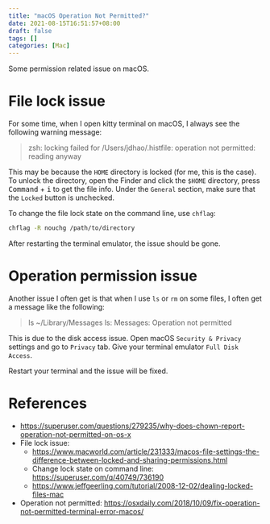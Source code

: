 ```yaml
---
title: "macOS Operation Not Permitted?"
date: 2021-08-15T16:51:57+08:00
draft: false
tags: []
categories: [Mac]
---
```


Some permission related issue on macOS.

<!--more-->

# File lock issue

For some time, when I open kitty terminal on macOS, I always see the following warning message:

> zsh: locking failed for /Users/jdhao/.histfile: operation not permitted: reading anyway

This may be because the `HOME` directory is locked (for me, this is the case).
To unlock the directory, open the Finder and click the `$HOME` directory, press
<kbd>Command</kbd> + <kbd>i</kbd> to get the file info. Under the `General`
section, make sure that the `Locked` button is unchecked.

To change the file lock state on the command line, use `chflag`:

```bash
chflag -R nouchg /path/to/directory
```

After restarting the terminal emulator, the issue should be gone.

# Operation permission issue

Another issue I often get is that when I use `ls` or `rm` on some files, I
often get a message like the following:

> ls ~/Library/Messages
> ls: Messages: Operation not permitted

This is due to the disk access issue. Open macOS `Security & Privacy` settings
and go to `Privacy` tab. Give your terminal emulator `Full Disk Access`.

Restart your terminal and the issue will be fixed.


# References

+ https://superuser.com/questions/279235/why-does-chown-report-operation-not-permitted-on-os-x
+ File lock issue:
    + https://www.macworld.com/article/231333/macos-file-settings-the-difference-between-locked-and-sharing-permissions.html
    + Change lock state on command line: https://superuser.com/q/40749/736190
    + https://www.jeffgeerling.com/tutorial/2008-12-02/dealing-locked-files-mac
+ Operation not permitted: https://osxdaily.com/2018/10/09/fix-operation-not-permitted-terminal-error-macos/
